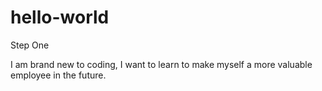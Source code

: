 # hello-world
Step One

I am brand new to coding, I want to learn to make myself a more valuable employee in the future.
